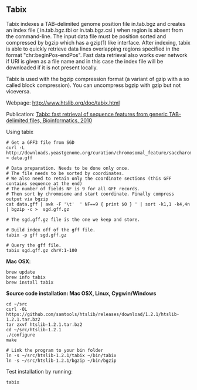 ## Tabix

Tabix indexes a TAB-delimited genome position file in.tab.bgz and creates an
index file ( in.tab.bgz.tbi or in.tab.bgz.csi ) when region is absent from the command-line.
The input data file must be position sorted and compressed by bgzip which has a gzip(1)
like interface. After indexing, tabix is able to quickly retrieve data lines overlapping
regions specified in the format "chr:beginPos-endPos". Fast data retrieval also works over
network if URI is given as a file name and in this case the index file will be downloaded
if it is not present locally.

Tabix is used with the bgzip compression format (a variant of gzip with a so called block compression).
You can uncompress bgzip with gzip but not viceversa.

Webpage: http://www.htslib.org/doc/tabix.html

Publication: [Tabix: fast retrieval of sequence features from generic TAB-delimited files, Bioinformatics, 2010][tabix-pub]

[tabix-pub]: http://bioinformatics.oxfordjournals.org/content/27/5/718.full

Using tabix

    # Get a GFF3 file from SGD
    curl -L http://downloads.yeastgenome.org/curation/chromosomal_feature/saccharomyces_cerevisiae.gff > data.gff

    # Data preparation. Needs to be done only once.
    # The file needs to be sorted by coordinates.
    # We also need to retain only the coordinate sections (this GFF contains sequence at the end)
    # The number of fields NF is 9 for all GFF records.
    # Then sort by chromosome and start coordinate. Finally compress output via bgzip
    cat data.gff | awk -F '\t'  ' NF==9 { print $0 } ' | sort -k1,1 -k4,4n | bgzip -c >  sgd.gff.gz

    # The sgd.gff.gz file is the one we keep and store.

    # Build index off of the gff file.
    tabix -p gff sgd.gff.gz

    # Query the gff file.
    tabix sgd.gff.gz chrV:1-100

**Mac OSX**:

	brew update
	brew info tabix
	brew install tabix

**Source code installation: Mac OSX, Linux, Cygwin/Windows**

    cd ~/src
    curl -OL https://github.com/samtools/htslib/releases/download/1.2.1/htslib-1.2.1.tar.bz2
    tar zxvf htslib-1.2.1.tar.bz2
    cd ~/src/htslib-1.2.1
    ./configure
    make

    # Link the program to your bin folder
    ln -s ~/src/htslib-1.2.1/tabix ~/bin/tabix
    ln -s ~/src/htslib-1.2.1/bgzip ~/bin/bgzip

Test installation by running:

    tabix